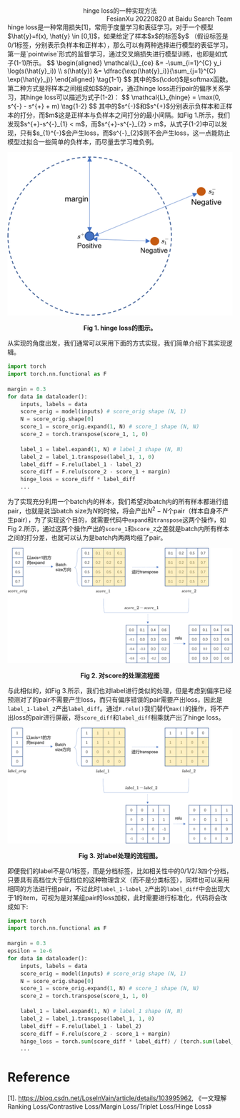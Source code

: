 <div align="center">
    hinge loss的一种实现方法
</div>

<div align="right">
    FesianXu 20220820 at Baidu Search Team
</div>
hinge loss是一种常用损失[1]，常用于度量学习和表征学习。对于一个模型$\hat{y}=f(x), \hat{y} \in [0,1]$，如果给定了样本$x$的标签$y$ （假设标签是0/1标签，分别表示负样本和正样本），那么可以有两种选择进行模型的表征学习。第一是`pointwise`形式的监督学习，通过交叉熵损失进行模型训练，也即是如式子(1-1)所示。
$$
\begin{aligned}
\mathcal{L}_{ce} &= -\sum_{i=1}^{C} y_i \log(s(\hat{y}_i)) \\
s(\hat{y}) &=  \dfrac{\exp(\hat{y}_i)}{\sum_{j=1}^{C} \exp(\hat{y}_j)}
\end{aligned}
\tag{1-1}
$$
其中的$s(\cdot)$是softmax函数。第二种方式是将样本之间组成如$<s^{+}, s^{-}>$的pair，通过hinge loss进行pair的偏序关系学习，其hinge loss可以描述为式子(1-2)：
$$
\mathcal{L}_{hinge} = \max(0, s^{-} - s^{+} + m)
\tag{1-2}
$$
其中的$s^{-}$和$s^{+}$分别表示负样本和正样本的打分，而$m$这是正样本与负样本之间打分的最小间隔。如Fig 1.所示，我们发现$s^{+}-s^{-}_{1} < m$，而$s^{+}-s^{-}_{2} > m$，从式子(1-2)中可以发现，只有$s_{1}^{-}$会产生loss，而$s^{-}_{2}$则不会产生loss，这一点能防止模型过拟合一些简单的负样本，而尽量去学习难负例。

![hinge_loss][hinge_loss]

<div align="center">
    <b>
        Fig 1. hinge loss的图示。
    </b>
</div>

从实现的角度出发，我们通常可以采用下面的方式实现，我们简单介绍下其实现逻辑。

```python
import torch 
import torch.nn.functional as F

margin = 0.3
for data in dataloader():
    inputs, labels = data
    score_orig = model(inputs) # score_orig shape (N, 1)
    N = score_orig.shape[0]
    score_1 = score_orig.expand(1, N) # score_1 shape (N, N)
    score_2 = torch.transpose(score_1, 1, 0) 

    label_1 = label.expand(1, N) # label_1 shape (N, N)
    label_2 = label_1.transpose(label_1, 1, 0)
	label_diff = F.relu(label_1 - label_2)
    score_diff = F.relu(score_2 - score_1 + margin)
    hinge_loss = score_diff * label_diff
    ...
```

为了实现充分利用一个batch内的样本，我们希望对batch内的所有样本都进行组pair，也就是说当batch size为$N$的时候，将会产出$N^2-N$个pair（样本自身不产生pair），为了实现这个目的，就需要代码中`expand`和`transpose`这两个操作，如Fig 2.所示，通过这两个操作产出的`score_1`和`score_2`之差就是batch内所有样本之间的打分差，也就可以认为是batch内两两均组了pair。

![score_diff][score_diff]

<div align="center">
    <b>
        Fig 2. 对score的处理流程图
    </b>
</div>

与此相似的，如Fig 3.所示，我们也对label进行类似的处理，但是考虑到偏序已经预测对了的pair不需要产生loss，而只有偏序错误的pair需要产出loss，因此是`label_1-label_2`产出`label_diff`。通过`F.relu()`我们替代`max()`的操作，将不产出loss的pair进行屏蔽，将`score_diff`和`label_diff`相乘就产出了hinge loss。

![label_diff][label_diff]

<div align="center">
    <b>
        Fig 3. 对label处理的流程图。
    </b>
</div>

即便我们的label不是0/1标签，而是分档标签，比如相关性中的0/1/2/3四个分档，只要具有高档位大于低档位的这种物理含义（而不是分类标签），同样也可以采用相同的方法进行组pair，不过此时`label_1-label_2`产出的`label_diff`中会出现大于1的item，可视为是对某组pair的loss加权，此时需要进行标准化，代码将会改成如下:

```python
import torch 
import torch.nn.functional as F

margin = 0.3
epsilon = 1e-6
for data in dataloader():
    inputs, labels = data
    score_orig = model(inputs) # score_orig shape (N, 1)
    N = score_orig.shape[0]
    score_1 = score_orig.expand(1, N) # score_1 shape (N, N)
    score_2 = torch.transpose(score_1, 1, 0) 

    label_1 = label.expand(1, N) # label_1 shape (N, N)
    label_2 = label_1.transpose(label_1, 1, 0)
	label_diff = F.relu(label_1 - label_2)
    score_diff = F.relu(score_2 - score_1 + margin)
    hinge_loss = torch.sum(score_diff * label_diff) / (torch.sum(label_diff) + epsilon) # 标准化处理，加上epsilon防止溢出
    ...
```







# Reference

[1]. https://blog.csdn.net/LoseInVain/article/details/103995962, 《一文理解Ranking Loss/Contrastive Loss/Margin Loss/Triplet Loss/Hinge Loss》



[hinge_loss]: ./imgs/hinge_loss.png
[score_diff]: ./imgs/score_diff.png
[label_diff]: ./imgs/label_diff.png



